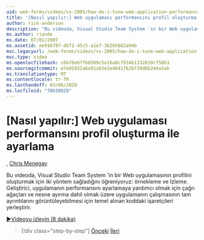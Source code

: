 ```yaml
---
uid: web-forms/videos/vs-2005/how-do-i-tune-web-application-performance-with-profiling
title: '[Nasıl yapılır:] Web uygulaması performansını profil oluşturma ile ayarlama | Microsoft Docs'
author: rick-anderson
description: "Bu videoda, Visual Studio Team System 'in bir Web uygulamasının profilini oluşturmak için iki yöntem sağladığını öğreniyoruz: örnekleme ve Izleme. İzleme ınje..."
ms.author: riande
ms.date: 07/01/2007
ms.assetid: ee916787-dbf2-45c5-a1e7-3b2b5862a94b
msc.legacyurl: /web-forms/videos/vs-2005/how-do-i-tune-web-application-performance-with-profiling
msc.type: video
ms.openlocfilehash: c6b78e6ff68509c5e16a0c7934b1332810cf58b3
ms.sourcegitcommit: e7e91932a6e91a63e2e46417626f39d6b244a3ab
ms.translationtype: MT
ms.contentlocale: tr-TR
ms.lasthandoff: 03/06/2020
ms.locfileid: "78639820"
---
```

# <a name="how-do-i-tune-web-application-performance-with-profiling"></a>[Nasıl yapılır:] Web uygulaması performansını profil oluşturma ile ayarlama

, [Chris Menegay](https://twitter.com/CMenegay)

Bu videoda, Visual Studio Team System 'in bir Web uygulamasının profilini oluşturmak için iki yöntem sağladığını öğreniyoruz: örnekleme ve Izleme. Geliştirici, uygulamanın performansını ayarlamaya yardımcı olmak için çağrı ağaçları ve nesne ayırma dahil olmak üzere uygulamanın çalışmasının tam ayrıntılarını görüntüleyebilmesi için temel alınan koddaki işaretçileri yerleştirir.

[&#9654;Videoyu izleyin (8 dakika)](https://channel9.msdn.com/Blogs/ASP-NET-Site-Videos/how-do-i-tune-web-application-performance-with-profiling)

> [!div class="step-by-step"]
> [Önceki](how-do-i-load-test-a-web-application.md)
> [İleri](how-do-i-set-up-distributed-load-testing-for-high-volume-tests.md)
